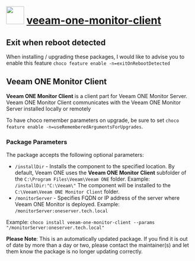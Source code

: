 # <img src="https://cdn.jsdelivr.net/gh/mkevenaar/chocolatey-packages@2c17d55938a86437948931982a3b91345fbf65ef/icons/veeam-one-monitor-client.png" width="48" height="48"/> [veeam-one-monitor-client](https://community.chocolatey.org/packages/veeam-one-monitor-client)

## Exit when reboot detected

When installing / upgrading these packages, I would like to advise you to enable this feature `choco feature enable -n=exitOnRebootDetected`

## Veeam ONE Monitor Client

**Veeam ONE Monitor Client** is a client part for Veeam ONE Monitor Server. Veeam ONE Monitor Client communicates with the Veeam ONE Monitor Server installed locally or remotely

To have choco remember parameters on upgrade, be sure to set `choco feature enable -n=useRememberedArgumentsForUpgrades`.

### Package Parameters

The package accepts the following optional parameters:

* `/installDir` - Installs the component to the specified location. By default, Veeam ONE uses the **Veeam ONE Monitor Client** subfolder of the `C:\Program Files\Veeam\Veeam ONE` folder. Example: `/installDir:"C:\Veeam\"` The component will be installed to the `C:\Veeam\Veeam ONE Monitor Client` folder.
* `/monitorServer` - Specifies FQDN or IP address of the server where Veeam ONE Monitor is deployed. Example: `/monitorServer:oneserver.tech.local`

Example: `choco install veeam-one-monitor-client --params "/monitorServer:oneserver.tech.local"`

**Please Note**: This is an automatically updated package. If you find it is
out of date by more than a day or two, please contact the maintainer(s) and
let them know the package is no longer updating correctly.
